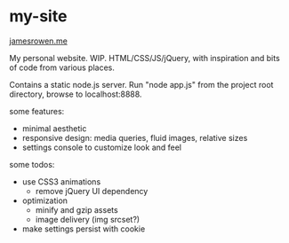 my-site
=======

[jamesrowen.me](http://jamesrowen.me)

My personal website. WIP. HTML/CSS/JS/jQuery, with inspiration and bits of code from various places.

Contains a static node.js server. Run "node app.js" from the project root directory, browse to localhost:8888.

some features:

- minimal aesthetic
- responsive design: media queries, fluid images, relative sizes
- settings console to customize look and feel

some todos:

- use CSS3 animations
  - remove jQuery UI dependency
- optimization
  - minify and gzip assets
  - image delivery (img srcset?)
- make settings persist with cookie
